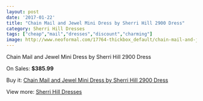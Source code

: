 ```yaml
---
layout: post
date: '2017-01-22'
title: "Chain Mail and Jewel Mini Dress by Sherri Hill 2900 Dress"
category: Sherri Hill Dresses
tags: ["cheap","mail","dresses","discount","charming"]
image: http://www.neoformal.com/17764-thickbox_default/chain-mail-and-jewel-mini-dress-by-sherri-hill-2900-dress.jpg
---
```

Chain Mail and Jewel Mini Dress by Sherri Hill 2900 Dress

On Sales: **$385.99**
<a href="https://www.neoformal.com/en/sherri-hill-dresses-2014/5766-chain-mail-and-jewel-mini-dress-by-sherri-hill-2900-dress.html"><amp-img layout="responsive" width="600" height="600" src="//www.neoformal.com/17764-thickbox_default/chain-mail-and-jewel-mini-dress-by-sherri-hill-2900-dress.jpg" alt="Chain Mail and Jewel Mini Dress by Sherri Hill 2900 Dress 0" /></a>
<a href="https://www.neoformal.com/en/sherri-hill-dresses-2014/5766-chain-mail-and-jewel-mini-dress-by-sherri-hill-2900-dress.html"><amp-img layout="responsive" width="600" height="600" src="//www.neoformal.com/17765-thickbox_default/chain-mail-and-jewel-mini-dress-by-sherri-hill-2900-dress.jpg" alt="Chain Mail and Jewel Mini Dress by Sherri Hill 2900 Dress 1" /></a>
<a href="https://www.neoformal.com/en/sherri-hill-dresses-2014/5766-chain-mail-and-jewel-mini-dress-by-sherri-hill-2900-dress.html"><amp-img layout="responsive" width="600" height="600" src="//www.neoformal.com/17766-thickbox_default/chain-mail-and-jewel-mini-dress-by-sherri-hill-2900-dress.jpg" alt="Chain Mail and Jewel Mini Dress by Sherri Hill 2900 Dress 2" /></a>
<a href="https://www.neoformal.com/en/sherri-hill-dresses-2014/5766-chain-mail-and-jewel-mini-dress-by-sherri-hill-2900-dress.html"><amp-img layout="responsive" width="600" height="600" src="//www.neoformal.com/17767-thickbox_default/chain-mail-and-jewel-mini-dress-by-sherri-hill-2900-dress.jpg" alt="Chain Mail and Jewel Mini Dress by Sherri Hill 2900 Dress 3" /></a>

Buy it: [Chain Mail and Jewel Mini Dress by Sherri Hill 2900 Dress](https://www.neoformal.com/en/sherri-hill-dresses-2014/5766-chain-mail-and-jewel-mini-dress-by-sherri-hill-2900-dress.html "Chain Mail and Jewel Mini Dress by Sherri Hill 2900 Dress")

View more: [Sherri Hill Dresses](https://www.neoformal.com/en/73-sherri-hill-dresses-2014 "Sherri Hill Dresses")